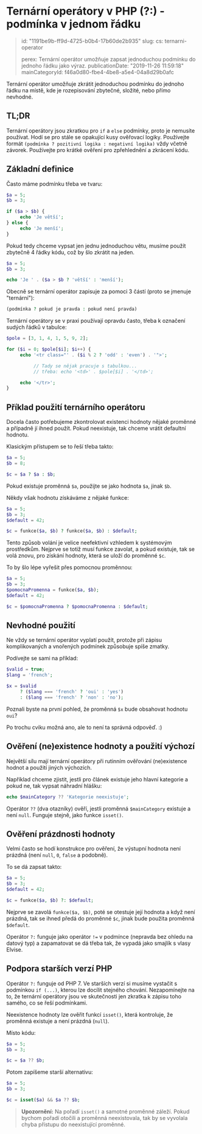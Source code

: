 Ternární operátory v PHP (?:) - podmínka v jednom řádku
=======================================================

> id: "1191be9b-ff9d-4725-b0b4-17b60de2b935"
> slug:
> 	cs: ternarni-operator
> 
> perex: Ternární operátor umožňuje zapsat jednoduchou podmínku do jednoho řádku jako výraz.
> publicationDate: "2019-11-26 11:59:18"
> mainCategoryId: f46a0d80-fbe4-4be8-a5e4-04a8d29b0afc

Ternární operátor umožňuje zkrátit jednoduchou podmínku do jednoho řádku na místě, kde je rozepisování zbytečné, složité, nebo přímo nevhodné.

TL;DR
------

Ternární operátory jsou zkratkou pro `if` a `else` podmínky, proto je nemusíte používat. Hodí se pro stále se opakující kusy ověřovací logiky. Používejte formát `(podmínka ? pozitivní logika : negativní logika)` vždy včetně závorek. Používejte pro krátké ověření pro zpřehlednění a zkrácení kódu.

Základní definice
------------------

Často máme podmínku třeba ve tvaru:

```php
$a = 5;
$b = 3;

if ($a > $b) {
     echo 'Je větší';
} else {
     echo 'Je menší';
}
```

Pokud tedy chceme vypsat jen jednu jednoduchou větu, musíme použít zbytečně 4 řádky kódu, což by šlo zkrátit na jeden.

```php
$a = 5;
$b = 3;

echo 'Je ' . ($a > $b ? 'větší' : 'menší');
```

Obecně se ternární operátor zapisuje za pomoci 3 částí (proto se jmenuje "ternární"):

```php
(podmínka ? pokud je pravda : pokud není pravda)
```

Ternární operátory se v praxi používají opravdu často, třeba k označení sudých řádků v tabulce:

```php
$pole = [3, 1, 4, 1, 5, 9, 2];

for ($i = 0; $pole[$i]; $i++) {
     echo '<tr class="' . ($i % 2 ? 'odd' : 'even') . '">';

          // Tady se nějak pracuje s tabulkou...
          // třeba: echo '<td>' . $pole[$i] . '</td>';

     echo '</tr>';
}
```

Příklad použití ternárního operátoru
------------------------------------

Docela často potřebujeme zkontrolovat existenci hodnoty nějaké proměnné a případně jí ihned použít. Pokud neexistuje, tak chceme vrátit defaultní hodnotu.

Klasickým přístupem se to řeší třeba takto:

```php
$a = 5;
$b = 8;

$c = $a ? $a : $b;
```

Pokud existuje proměnná `$a`, použijte se jako hodnota `$a`, jinak `$b`.

Někdy však hodnotu získáváme z nějaké funkce:

```php
$a = 5;
$b = 3;
$default = 42;

$c = funkce($a, $b) ? funkce($a, $b) : $default;
```

Tento způsob volání je velice neefektivní vzhledem k systémovým prostředkům. Nejprve se totiž musí funkce zavolat, a pokud existuje, tak se volá znovu, pro získání hodnoty, která se uloží do proměnné `$c`.

To by šlo lépe vyřešit přes pomocnou proměnnou:

```php
$a = 5;
$b = 3;
$pomocnaPromenna = funkce($a, $b);
$default = 42;

$c = $pomocnaPromenna ? $pomocnaPromenna : $default;
```

Nevhodné použití
------------------

Ne vždy se ternární operátor vyplatí použít, protože při zápisu komplikovaných a vnořených podmínek způsobuje spíše zmatky.

Podívejte se sami na příklad:

```php
$valid = true;
$lang = 'french';

$x = $valid
     ? ($lang === 'french' ? 'oui' : 'yes')
     : ($lang === 'french' ? 'non' : 'no');
```

Poznali byste na první pohled, že proměnná `$x` bude obsahovat hodnotu `oui`?

Po trochu cviku možná ano, ale to není ta správná odpověď. :)

Ověření (ne)existence hodnoty a použití výchozí
--------------------

Největší sílu mají ternární operátory při rutinním ověřování (ne)existence hodnot a použití jiných výchozích.

Například chceme zjistit, jestli pro článek existuje jeho hlavní kategorie a pokud ne, tak vypsat náhradní hlášku:

```php
echo $mainCategory ?? 'Kategorie neexistuje';
```

Operátor `??` (dva otazníky) ověří, jestli proměnná `$mainCategory` existuje a není `null`. Funguje stejně, jako funkce `isset()`.

Ověření prázdnosti hodnoty
-----------------------------

Velmi často se hodí konstrukce pro ověření, že výstupní hodnota není prázdná (není `null`, `0`, `false` a podobně).

To se dá zapsat takto:

```php
$a = 5;
$b = 3;
$default = 42;

$c = funkce($a, $b) ?: $default;
```

Nejprve se zavolá `funkce($a, $b)`, poté se otestuje její hodnota a když není prázdná, tak se ihned předá do proměnné `$c`, jinak bude použita proměnná `$default`.

Operátor `?:` funguje jako operátor `!=` v podmínce (nepravda bez ohledu na datový typ) a zapamatovat se dá třeba tak, že vypadá jako smajlík s vlasy Elvise.

Podpora starších verzí PHP
----------------------------

Operátor `?:` funguje od PHP 7. Ve starších verzí si musíme vystačit s podmínkou `if (...)`, kterou lze docílit stejného chování. Nezapomínejte na to, že ternární operátory jsou ve skutečnosti jen zkratka k zápisu toho samého, co se řeší podmínkami.

Neexistence hodnoty lze ověřit funkcí `isset()`, která kontroluje, že proměnná existuje a není prázdná (`null`).

Místo kódu:

```php
$a = 5;
$b = 3;

$c = $a ?? $b;
```

Potom zapíšeme starší alternativu:

```php
$a = 5;
$b = 3;

$c = isset($a) && $a ?? $b;
```

> **Upozornění:** Na pořadí `isset()` a samotné proměnné záleží. Pokud bychom pořadí otočili a proměnná neexistovala, tak by se vyvolala chyba přístupu do neexistující proměnné.
